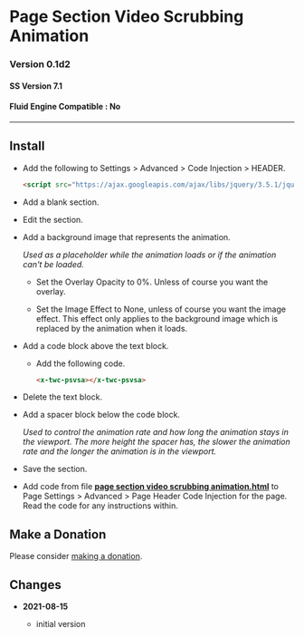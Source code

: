 # Page Section Video Scrubbing Animation

### Version 0.1d2

#### SS Version 7.1

#### Fluid Engine Compatible : No

---

## Install

* Add the following to Settings > Advanced > Code Injection > HEADER.
  
  ```html
  <script src="https://ajax.googleapis.com/ajax/libs/jquery/3.5.1/jquery.min.js"></script>
  ```
  
* Add a blank section.
  
* Edit the section.
  
* Add a background image that represents the animation.
  
  *Used as a placeholder while the animation loads or if the animation can't be
  loaded.*
  
  * Set the Overlay Opacity to 0%. Unless of course you want the overlay.
  
  * Set the Image Effect to None, unless of course you want the image effect.
    This effect only applies to the background image which is replaced by the
    animation when it loads. 
    
* Add a code block above the text block.
  
  * Add the following code.
    
    ```html
    <x-twc-psvsa></x-twc-psvsa>
    ```
    
* Delete the text block.

* Add a spacer block below the code block.

  *Used to control the animation rate and how long the animation stays in the
  viewport. The more height the spacer has, the slower the animation rate and
  the longer the animation is in the viewport.*

* Save the section.

* Add code from file
  **[page section video scrubbing animation.html](page%20section%20video%20scrubbing%20animation.html#L1)**
  to Page Settings > Advanced > Page Header Code Injection for the page. Read
  the code for any instructions within.

## Make a Donation

Please consider
[making a donation](https://github.com/tomsWebConsulting/twcsl#make-a-donation).

## Changes

<!-- * **2021-07-01**

  * added code to change read more link
  * use twcsl
  * bumped version to 0.1d2
  -->
* **2021-08-15**

  * initial version
